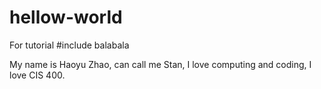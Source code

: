 # hellow-world
For tutorial
#include balabala

My name is Haoyu Zhao, can call me Stan, I love computing and coding, I love CIS 400.
